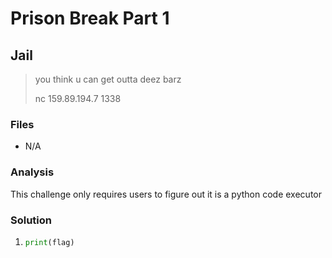 # Prison Break Part 1
## Jail

> you think u can get outta deez barz
> 
> nc 159.89.194.7 1338

### Files
- N/A

### Analysis
This challenge only requires users to figure out it is a python code executor

### Solution
1. ```python
   print(flag)
   ```
